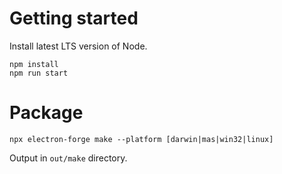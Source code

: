# Getting started

Install latest LTS version of Node.

```
npm install
npm run start
```

# Package

```
npx electron-forge make --platform [darwin|mas|win32|linux]
```

Output in `out/make` directory.

